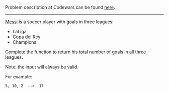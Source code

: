 Problem description at Codewars can be found
[here](https://www.codewars.com/kata/55f73be6e12baaa5900000d4/train/python).

-------------
 
[Messi](https://en.wikipedia.org/wiki/Lionel_Messi) is a soccer player with goals in three leagues:
* LaLiga
* Copa del Rey
* Champions

Complete the function to return his total number of goals in all three leagues.
<br>

Note: the input will always be valid.
<br>

For example:
```
5, 10, 2  -->  17
```
